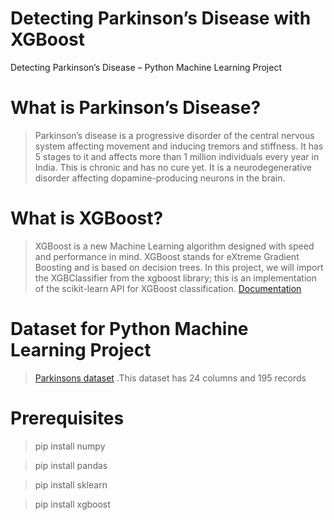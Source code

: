 # Detecting Parkinson’s Disease with XGBoost
 Detecting Parkinson’s Disease – Python Machine Learning Project

# What is Parkinson’s Disease?
> Parkinson’s disease is a progressive disorder of the central nervous system affecting movement and inducing tremors and stiffness. It has 5 stages to it and affects more than 1 million individuals every year in India. This is chronic and has no cure yet. It is a neurodegenerative disorder affecting dopamine-producing neurons in the brain. 

# What is XGBoost?
> XGBoost is a new Machine Learning algorithm designed with speed and performance in mind. XGBoost stands for eXtreme Gradient Boosting and is based on decision trees. In this project, we will import the XGBClassifier from the xgboost library; this is an implementation of the scikit-learn API for XGBoost classification. [Documentation](https://xgboost.readthedocs.io/en/stable/)

# Dataset for Python Machine Learning Project
> [Parkinsons dataset](https://github.com/aditya-since-2002/Detecting-Parkinson-s-Disease-with-XGBoost/tree/main/Datasets) .This dataset has 24 columns and 195 records 

# Prerequisites
> pip install numpy

> pip install pandas

> pip install sklearn

> pip install xgboost
